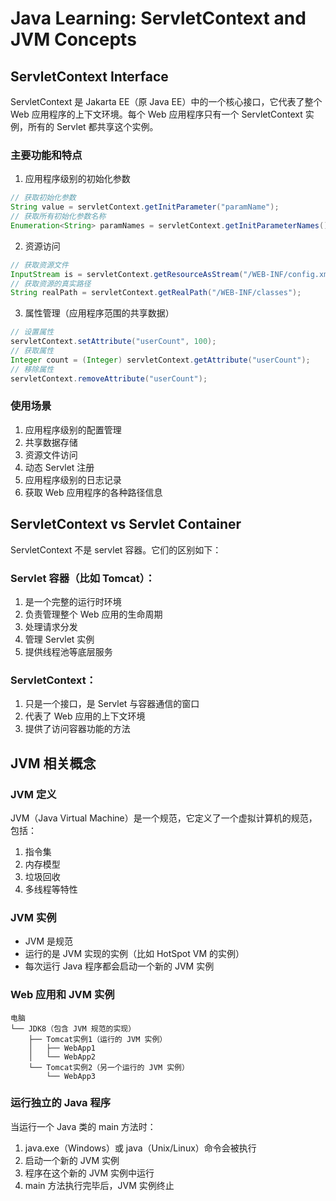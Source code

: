 # Java Learning: ServletContext and JVM Concepts

## ServletContext Interface
ServletContext 是 Jakarta EE（原 Java EE）中的一个核心接口，它代表了整个 Web 应用程序的上下文环境。每个 Web 应用程序只有一个 ServletContext 实例，所有的 Servlet 都共享这个实例。

### 主要功能和特点

1. 应用程序级别的初始化参数
```java
// 获取初始化参数
String value = servletContext.getInitParameter("paramName");
// 获取所有初始化参数名称
Enumeration<String> paramNames = servletContext.getInitParameterNames();
```

2. 资源访问
```java
// 获取资源文件
InputStream is = servletContext.getResourceAsStream("/WEB-INF/config.xml");
// 获取资源的真实路径
String realPath = servletContext.getRealPath("/WEB-INF/classes");
```

3. 属性管理（应用程序范围的共享数据）
```java
// 设置属性
servletContext.setAttribute("userCount", 100);
// 获取属性
Integer count = (Integer) servletContext.getAttribute("userCount");
// 移除属性
servletContext.removeAttribute("userCount");
```

### 使用场景
1. 应用程序级别的配置管理
2. 共享数据存储
3. 资源文件访问
4. 动态 Servlet 注册
5. 应用程序级别的日志记录
6. 获取 Web 应用程序的各种路径信息

## ServletContext vs Servlet Container

ServletContext 不是 servlet 容器。它们的区别如下：

### Servlet 容器（比如 Tomcat）：
1. 是一个完整的运行时环境
2. 负责管理整个 Web 应用的生命周期
3. 处理请求分发
4. 管理 Servlet 实例
5. 提供线程池等底层服务

### ServletContext：
1. 只是一个接口，是 Servlet 与容器通信的窗口
2. 代表了 Web 应用的上下文环境
3. 提供了访问容器功能的方法

## JVM 相关概念

### JVM 定义
JVM（Java Virtual Machine）是一个规范，它定义了一个虚拟计算机的规范，包括：
1. 指令集
2. 内存模型
3. 垃圾回收
4. 多线程等特性

### JVM 实例
- JVM 是规范
- 运行的是 JVM 实现的实例（比如 HotSpot VM 的实例）
- 每次运行 Java 程序都会启动一个新的 JVM 实例

### Web 应用和 JVM 实例
```
电脑
└── JDK8（包含 JVM 规范的实现）
    ├── Tomcat实例1（运行的 JVM 实例）
    │   ├── WebApp1
    │   └── WebApp2
    └── Tomcat实例2（另一个运行的 JVM 实例）
        └── WebApp3
```

### 运行独立的 Java 程序
当运行一个 Java 类的 main 方法时：
1. java.exe（Windows）或 java（Unix/Linux）命令会被执行
2. 启动一个新的 JVM 实例
3. 程序在这个新的 JVM 实例中运行
4. main 方法执行完毕后，JVM 实例终止